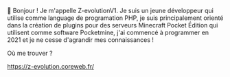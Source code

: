 🌿 Bonjour ! Je m'appelle Z-evolutionV1. Je suis un jeune développeur qui utilise comme language de programation PHP, je suis principalement orienté dans la création de plugins pour des serveurs Minecraft Pocket Édition qui utilisent comme software Pocketmine, j'ai commencé à programmer en 2021 et je ne cesse d'agrandir mes connaissances !

Où me trouver ?

https://z-evolution.coreweb.fr/

